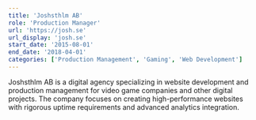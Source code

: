```yaml
---
title: 'Joshsthlm AB'
role: 'Production Manager'
url: 'https://josh.se'
url_display: 'josh.se'
start_date: '2015-08-01'
end_date: '2018-04-01'
categories: ['Production Management', 'Gaming', 'Web Development']
---
```


Joshsthlm AB is a digital agency specializing in website development and
production management for video game companies and other digital projects. The
company focuses on creating high-performance websites with rigorous uptime
requirements and advanced analytics integration.
